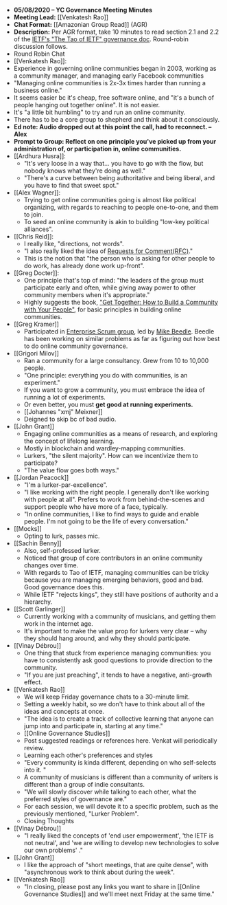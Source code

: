 - **05/08/2020 – YC Governance Meeting Minutes**
- **Meeting Lead:** [[Venkatesh Rao]]
- **Chat Format:** [[Amazonian Group Read]] (AGR)
- **Description:** Per AGR format, take 10 minutes to read section 2.1 and 2.2 of the [IETF's "The Tao of IETF" governance doc](https://www.ietf.org/about/participate/tao/#what). Round-robin discussion follows.
- Round Robin Chat
- [[Venkatesh Rao]]:
- Experience in governing online communities began in 2003, working as a community manager, and managing early Facebook communities
- "Managing online communities is 2x-3x times harder than running a business online."
- It seems easier bc it's cheap, free software online, and "it's a bunch of people hanging out together online". It is not easier.
- It's "a little bit humbling" to try and run an online community.
- There has to be a core group to shepherd and think about it consciously.
- __Ed note: Audio dropped out at this point the call, had to reconnect. – Alex__
- **Prompt to Group: Reflect on one principle you've picked up from your administration of, or participation in, online communities.**
- [[Ardhura Husra]]:
    - "It's very loose in a way that... you have to go with the flow, but nobody knows what they're doing as well."
    - "There's a curve between being authoritative and being liberal, and you have to find that sweet spot."
- [[Alex Wagner]]:
    - Trying to get online communities going is almost like political organizing, with regards to reaching to people one-to-one, and them to join.
    - To seed an online community is akin to building "low-key political alliances".
- [[Chris Reid]]:
    - I really like, "directions, not words".
    - "I also really liked the idea of [Requests for Comment(RFC)](https://www.ietf.org/about/participate/tao/#rfcs)."
    - This is the notion that "the person who is asking for other people to do work, has already done work up-front".
- [[Greg Docter]]:
    - One principle that's top of mind: "the leaders of the group must participate early and often, while giving away power to other community members when it's appropriate."
    - Highly suggests the book, ["Get Together: How to Build a Community with Your People"](https://www.amazon.com/Get-Together-build-community-people/dp/1732265194), for basic principles in building online communities.
- [[Greg Kramer]]
    - Participated in [Enterprise Scrum group](http://www.enterprisescrum.com/), led by [Mike Beedle](https://en.wikipedia.org/wiki/Mike_Beedle). Beedle has been working on similar problems as far as figuring out how best to do online community governance.
- [[Grigori Milov]]
    - Ran a community for a large consultancy. Grew from 10 to 10,000 people.
    - "One principle: everything you do with communities, is an experiment."
    - If you want to grow a community, you must embrace the idea of running a lot of experiments.
    - Or even better, you must __get good at running experiments.__
    - [[Johannes "xmj" Meixner]]
    - Deigned to skip bc of bad audio.
- [[John Grant]]
    - Engaging online communities as a means of research, and exploring the concept of lifelong learning.
    - Mostly in blockchain and wardley-mapping communities.
    - Lurkers, "the silent majority". How can we incentivize them to participate?
    - "The value flow goes both ways."
- [[Jordan Peacock]]
    - "I'm a lurker-par-excellence".
    - "I like working with the right people. I generally don't like working with people at all". Prefers to work from behind-the-scenes and support people who have more of a face, typically.
    - "In online communities, I like to find ways to guide and enable people. I'm not going to be the life of every conversation."
- [[Mocks]]
    - Opting to lurk, passes mic.
- [[Sachin Benny]]
    - Also, self-professed lurker.
    - Noticed that group of core contributors in an online community changes over time.
    - With regards to Tao of IETF, managing communities can be tricky because you are managing emerging behaviors, good and bad. Good governance does this.
    - While IETF "rejects kings", they still have positions of authority and a hierarchy.
- [[Scott Garlinger]]
    - Currently working with a community of musicians, and getting them work in the internet age.
    - It's important to make the value prop for lurkers very clear – why they should hang around, and why they should participate.
- [[Vinay Débrou]]
    - One thing that stuck from experience managing communities: you have to consistently ask good questions to provide direction to the community.
    - "If you are just preaching", it tends to have a negative, anti-growth effect.
- [[Venkatesh Rao]]
    - We will keep Friday governance chats to a 30-minute limit.
    - Setting a weekly habit, so we don't have to think about all of the ideas and concepts at once.
    - "The idea is to create a track of collective learning that anyone can jump into and participate in, starting at any time."
    - [[Online Governance Studies]]
    - Post suggested readings or references here. Venkat will periodically review.
    - Learning each other's preferences and styles
    - "Every community is kinda different, depending on who self-selects into it. "
    - A community of musicians is different than a community of writers is different than a group of indie consultants.
    - "We will slowly discover while talking to each other, what the preferred styles of governance are."
    - For each session, we will devote it to a specific problem, such as the previously mentioned, "Lurker Problem".
    - Closing Thoughts
- [[Vinay Débrou]]
    - "I really liked the concepts of 'end user empowerment', 'the IETF is not neutral', and 'we are willing to develop new technologies to solve our own problems' ."
- [[John Grant]]
    - I like the approach of "short meetings, that are quite dense", with "asynchronous work to think about during the week".
- [[Venkatesh Rao]]
    - "In closing, please post any links you want to share in [[Online Governance Studies]] and we'll meet next Friday at the same time."
